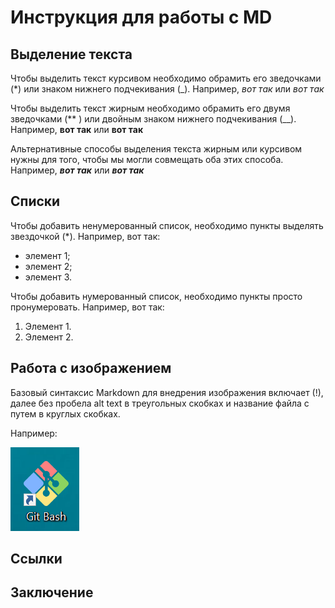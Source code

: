 # Инструкция для работы с MD

## Выделение текста

Чтобы выделить текст курсивом необходимо обрамить его зведочками (*) или знаком нижнего подчекивания (_). Например, *вот так* или _вот так_

Чтобы выделить текст жирным необходимо обрамить его двумя зведочками (** ) или двойным знаком нижнего подчекивания (__). Например, **вот так** или __вот так__

Альтернативные способы выделения текста жирным или курсивом нужны для того, чтобы мы могли совмещать оба этих способа. Например, __*вот так*__ или **_вот так_**

## Списки

Чтобы добавить ненумерованный список, необходимо пункты выделять звездочкой (*). Например, вот так:
* элемент 1; 
* элемент 2; 
* элемент 3.

Чтобы добавить нумерованный список, необходимо пункты просто пронумеровать. Например, вот так:
1. Элемент 1. 
2. Элемент 2. 

## Работа с изображением

Базовый синтаксис Markdown для внедрения изображения включает (!), далее без пробела alt text в треугольных скобках и название файла с путем в круглых скобках.

Например:

![alt text for image](logo.png)


## Ссылки



## Заключение
